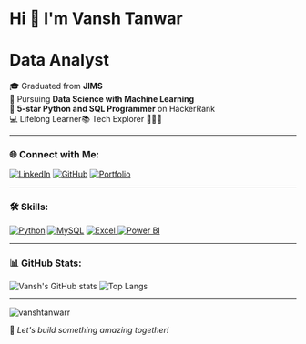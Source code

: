 # Hi 👋 I'm Vansh Tanwar
# Data Analyst

🎓 Graduated from **JIMS**  
📖 Pursuing **Data Science with Machine Learning**  
🌟 **5-star Python and SQL Programmer** on HackerRank  
💻 Lifelong Learner📚 Tech Explorer 🧑🏻‍💻

---

### 🌐 Connect with Me:
[![LinkedIn](https://img.shields.io/badge/-LinkedIn-blue?style=for-the-badge&logo=linkedin)](https://www.linkedin.com/in/vansh-tanwar-573862130)
[![GitHub](https://img.shields.io/badge/-GitHub-gray?style=for-the-badge&logo=github)](https://github.com/vanshtanwarr)
[![Portfolio](https://img.shields.io/badge/-Portfolio-black?style=for-the-badge&logo=aboutdotme)](https://linktr.ee/vanshtanwar)

---

### 🛠️ Skills:

[![Python](https://img.shields.io/badge/-Python-3776AB?style=for-the-badge&logo=python&logoColor=white)](https://www.python.org/doc/)
[![MySQL](https://img.shields.io/badge/-MySQL-4479A1?style=for-the-badge&logo=mysql&logoColor=white)](https://sqlbolt.com)
<a href="https://support.microsoft.com/en-us/office/what-is-excel-94b00f50-5896-479c-b0c5-ff74603b35a3" target="_blank">
    <img src="https://img.shields.io/badge/-Excel-217346?style=for-the-badge&logo=microsoft-excel&logoColor=white" alt="Excel">
</a>
[![Power BI](https://img.shields.io/badge/-Power%20BI-F2C811?style=for-the-badge&logo=power-bi&logoColor=black)](https://learn.microsoft.com/en-in/power-bi/fundamentals/power-bi-overview)


---


### 📊 GitHub Stats:
![Vansh's GitHub stats](https://github-readme-stats.vercel.app/api?username=vanshtanwarr&show_icons=true&theme=radical)
![Top Langs](https://github-readme-stats.vercel.app/api/top-langs/?username=vanshtanwarr&layout=compact&theme=radical)

---

<p align="left"> <img src="https://komarev.com/ghpvc/?username=vanshtanwarr&label=Profile%20views&color=0e75b6&style=flat" alt="vanshtanwarr" /> </p>

🌟 _Let's build something amazing together!_
